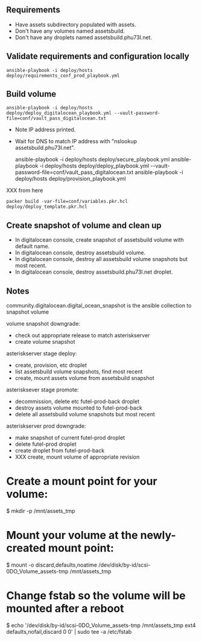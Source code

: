 ## Requirements

- Have assets subdirectory populated with assets.
- Don't have any volumes named assetsbuild.
- Don't have any droplets named assetsbuild.phu73l.net.

## Validate requirements and configuration locally

    ansible-playbook -i deploy/hosts deploy/requirements_conf_prod_playbook.yml

## Build volume

    ansible-playbook -i deploy/hosts deploy/deploy_digitalocean_playbook.yml --vault-password-file=conf/vault_pass_digitalocean.txt

- Note IP address printed.
- Wait for DNS to match IP address with "nslookup assetsbuild.phu73l.net".

    ansible-playbook -i deploy/hosts deploy/secure_playbook.yml
    ansible-playbook -i deploy/hosts deploy/deploy_playbook.yml --vault-password-file=conf/vault_pass_digitalocean.txt
    ansible-playbook -i deploy/hosts deploy/provision_playbook.yml

XXX from here

    packer build -var-file=conf/variables.pkr.hcl deploy/deploy_template.pkr.hcl

## Create snapshot of volume and clean up

- In digitalocean console, create snapshot of assetsbuild volume with default name.
- In digitalocean console, destroy assetsbuild volume.
- In digitalocean console, destroy all assetsbuild volume snapshots but most recent.
- In digitalocean console, destroy assetsbuild.phu73l.net droplet.

## Notes

community.digitalocean.digital_ocean_snapshot is the ansible collection to snapshot volume

volume snapshot downgrade:
- check out appropriate release to match asteriskserver
- create volume snapshot

asteriskserver stage deploy:
- create, provision, etc droplet
- list assetsbuild volume snapshots, find most recent
- create, mount assets volume from assetsbuild snapshot

asterisksever stage promote:
- decommission, delete etc futel-prod-back droplet
- destroy assets volume mounted to futel-prod-back
- delete all assetsbuild volume snapshots but most recent

asteriskserver prod downgrade:
- make snapshot of current futel-prod droplet
- delete futel-prod droplet
- create droplet from futel-prod-back
- XXX create, mount volume of appropriate revision



# Create a mount point for your volume:
$ mkdir -p /mnt/assets_tmp

# Mount your volume at the newly-created mount point:
$ mount -o discard,defaults,noatime /dev/disk/by-id/scsi-0DO_Volume_assets-tmp /mnt/assets_tmp

# Change fstab so the volume will be mounted after a reboot
$ echo '/dev/disk/by-id/scsi-0DO_Volume_assets-tmp /mnt/assets_tmp ext4 defaults,nofail,discard 0 0' | sudo tee -a /etc/fstab
